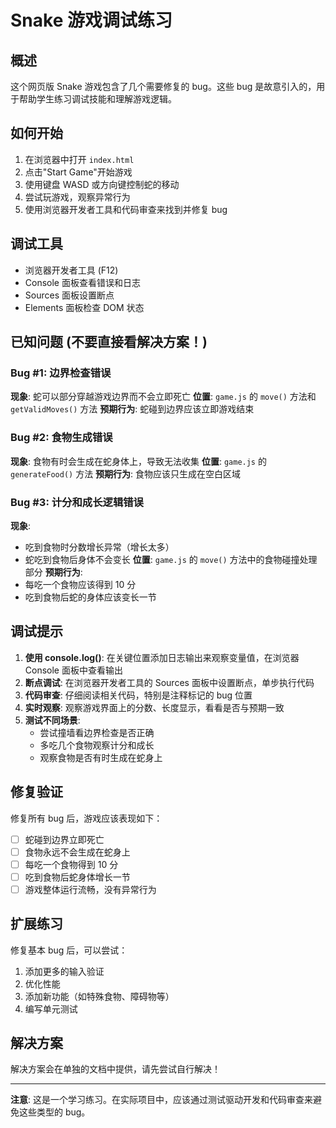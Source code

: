 # Snake 游戏调试练习

## 概述
这个网页版 Snake 游戏包含了几个需要修复的 bug。这些 bug 是故意引入的，用于帮助学生练习调试技能和理解游戏逻辑。

## 如何开始
1. 在浏览器中打开 `index.html`
2. 点击"Start Game"开始游戏
3. 使用键盘 WASD 或方向键控制蛇的移动
4. 尝试玩游戏，观察异常行为
5. 使用浏览器开发者工具和代码审查来找到并修复 bug

## 调试工具
- 浏览器开发者工具 (F12)
- Console 面板查看错误和日志
- Sources 面板设置断点
- Elements 面板检查 DOM 状态

## 已知问题 (不要直接看解决方案！)

### Bug #1: 边界检查错误
**现象**: 蛇可以部分穿越游戏边界而不会立即死亡
**位置**: `game.js` 的 `move()` 方法和 `getValidMoves()` 方法
**预期行为**: 蛇碰到边界应该立即游戏结束

### Bug #2: 食物生成错误
**现象**: 食物有时会生成在蛇身体上，导致无法收集
**位置**: `game.js` 的 `generateFood()` 方法
**预期行为**: 食物应该只生成在空白区域

### Bug #3: 计分和成长逻辑错误
**现象**: 
- 吃到食物时分数增长异常（增长太多）
- 蛇吃到食物后身体不会变长
**位置**: `game.js` 的 `move()` 方法中的食物碰撞处理部分
**预期行为**: 
- 每吃一个食物应该得到 10 分
- 吃到食物后蛇的身体应该变长一节

## 调试提示
1. **使用 console.log()**: 在关键位置添加日志输出来观察变量值，在浏览器 Console 面板中查看输出
2. **断点调试**: 在浏览器开发者工具的 Sources 面板中设置断点，单步执行代码
3. **代码审查**: 仔细阅读相关代码，特别是注释标记的 bug 位置
4. **实时观察**: 观察游戏界面上的分数、长度显示，看看是否与预期一致
5. **测试不同场景**: 
   - 尝试撞墙看边界检查是否正确
   - 多吃几个食物观察计分和成长
   - 观察食物是否有时生成在蛇身上

## 修复验证
修复所有 bug 后，游戏应该表现如下：
- [ ] 蛇碰到边界立即死亡
- [ ] 食物永远不会生成在蛇身上
- [ ] 每吃一个食物得到 10 分
- [ ] 吃到食物后蛇身体增长一节
- [ ] 游戏整体运行流畅，没有异常行为

## 扩展练习
修复基本 bug 后，可以尝试：
1. 添加更多的输入验证
2. 优化性能
3. 添加新功能（如特殊食物、障碍物等）
4. 编写单元测试

## 解决方案
解决方案会在单独的文档中提供，请先尝试自行解决！

---
**注意**: 这是一个学习练习。在实际项目中，应该通过测试驱动开发和代码审查来避免这些类型的 bug。

